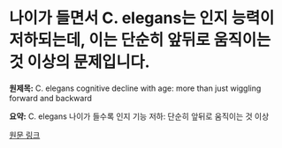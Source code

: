 # 나이가 들면서 C. elegans는 인지 능력이 저하되는데, 이는 단순히 앞뒤로 움직이는 것 이상의 문제입니다.

**원제목:** C. elegans cognitive decline with age: more than just wiggling forward and backward

**요약:** C. elegans 나이가 들수록 인지 기능 저하: 단순히 앞뒤로 움직이는 것 이상

[원문 링크](https://scholar.google.com/scholar_url?url=https://pubmed.ncbi.nlm.nih.gov/40645666/&hl=ko&sa=X&d=4374784660022134936&ei=Gk53aIHSDsDO6rQP_Y6n0Qc&scisig=AAZF9b8wg63kf4fbYPZvjf0vWTdw&oi=scholaralrt&hist=BNQUaiIAAAAJ:10702514552365139929:AAZF9b_p8ac5YEjatl29a6pJ1Eh_&html=&pos=4&folt=kw-top)
